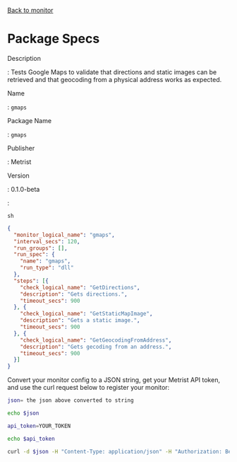 [Back to monitor](gmaps.md)

# Package Specs

Description

: Tests Google Maps to validate that directions and static images can be retrieved and that geocoding from a physical address works as expected.

Name

: `gmaps`

Package Name

: `gmaps`

Publisher

: Metrist

Version

: 0.1.0-beta

: &nbsp;


<!--@include: /parts/_3.md-->


```sh```

<!--@include: /parts/tips_env-vars.md -->


<!--@include: /parts/_4.md-->


```json
{
  "monitor_logical_name": "gmaps",
  "interval_secs": 120,
  "run_groups": [],
  "run_spec": {
    "name": "gmaps",
    "run_type": "dll"
  },
  "steps": [{
    "check_logical_name": "GetDirections",
    "description": "Gets directions.",
    "timeout_secs": 900
  }, {
    "check_logical_name": "GetStaticMapImage",
    "description": "Gets a static image.",
    "timeout_secs": 900
  }, {
    "check_logical_name": "GetGeocodingFromAddress",
    "description": "Gets gecoding from an address.",
    "timeout_secs": 900
  }]
}
```




Convert your monitor config to a JSON string, get your Metrist API token, and use the curl request below to register your monitor:

```sh
json= the json above converted to string

echo $json

api_token=YOUR_TOKEN

echo $api_token

curl -d $json -H "Content-Type: application/json" -H "Authorization: Bearer $api_token" 'https://app.metrist.io/api/v0/monitor-config'

```

<!--@include: /parts/tips_api.md-->


<!--@include: /parts/_5.md-->


<!--@include: /parts/result.md-->